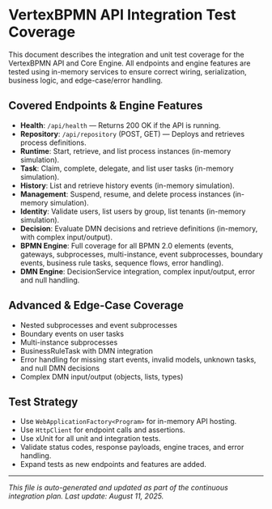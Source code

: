 # VertexBPMN API Integration Test Coverage


This document describes the integration and unit test coverage for the VertexBPMN API and Core Engine. All endpoints and engine features are tested using in-memory services to ensure correct wiring, serialization, business logic, and edge-case/error handling.


## Covered Endpoints & Engine Features

- **Health**: `/api/health` — Returns 200 OK if the API is running.
- **Repository**: `/api/repository` (POST, GET) — Deploys and retrieves process definitions.
- **Runtime**: Start, retrieve, and list process instances (in-memory simulation).
- **Task**: Claim, complete, delegate, and list user tasks (in-memory simulation).
- **History**: List and retrieve history events (in-memory simulation).
- **Management**: Suspend, resume, and delete process instances (in-memory simulation).
- **Identity**: Validate users, list users by group, list tenants (in-memory simulation).
- **Decision**: Evaluate DMN decisions and retrieve definitions (in-memory, with complex input/output).
- **BPMN Engine**: Full coverage for all BPMN 2.0 elements (events, gateways, subprocesses, multi-instance, event subprocesses, boundary events, business rule tasks, sequence flows, error handling).
- **DMN Engine**: DecisionService integration, complex input/output, error and null handling.


## Advanced & Edge-Case Coverage

- Nested subprocesses and event subprocesses
- Boundary events on user tasks
- Multi-instance subprocesses
- BusinessRuleTask with DMN integration
- Error handling for missing start events, invalid models, unknown tasks, and null DMN decisions
- Complex DMN input/output (objects, lists, types)


## Test Strategy

- Use `WebApplicationFactory<Program>` for in-memory API hosting.
- Use `HttpClient` for endpoint calls and assertions.
- Use xUnit for all unit and integration tests.
- Validate status codes, response payloads, engine traces, and error handling.
- Expand tests as new endpoints and features are added.

---


*This file is auto-generated and updated as part of the continuous integration plan. Last update: August 11, 2025.*
